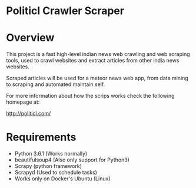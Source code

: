 Politicl Crawler Scraper
======

Overview
========

This project is a fast high-level indian news web crawling and web scraping tools, used to
crawl websites and extract articles from other india news websites. 

Scraped articles will be used for a meteor news web app, from data mining to scraping and automated maintain self.

For more information about how the scrips works check the following homepage at:

http://politicl.com/

Requirements
============

* Python 3.6.1 (Works normally)
* beautifulsoup4 (Also only support for Python3)
* Scrapy (python framework)
* Scrapyd (Used to schedule tasks)
* Works only on Docker's Ubuntu (Linux)


